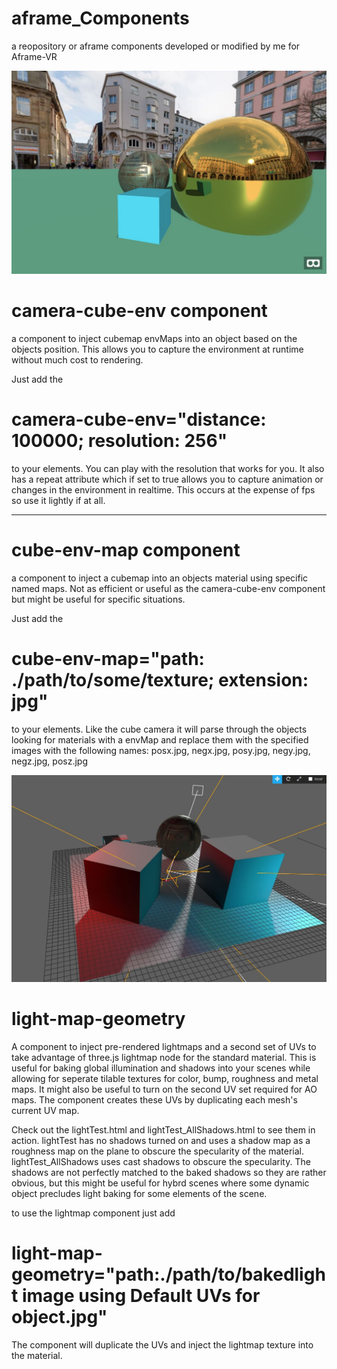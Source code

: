 # aframe_Components
a reopository or aframe components developed or modified by me for Aframe-VR

![alt text](./cube-camera-environment.JPG)

# camera-cube-env component

a component to inject cubemap envMaps into an object based on the objects position.  This allows you to capture the environment at runtime without much cost to rendering.

Just add the
# camera-cube-env="distance: 100000; resolution: 256"
to your elements.  You can play with the resolution that works for you.  It also has a repeat attribute which if set to true allows you to capture animation or changes in the environment in realtime.  This occurs at the expense of fps so use it lightly if at all.

-------------------------------------------------------------------------------------------------

# cube-env-map component

a component to inject a cubemap into an objects material using specific named maps.  Not as efficient or useful as the camera-cube-env component but might be useful for specific situations.

Just add the
# cube-env-map="path: ./path/to/some/texture; extension: jpg"
to your elements.  Like the cube camera it will parse through the objects looking for materials with a envMap and replace them with the specified images with the following names: posx.jpg, negx.jpg, posy.jpg, negy.jpg, negz.jpg, posz.jpg

![alt text](./lightMapComponent.JPG)

# light-map-geometry

A component to inject pre-rendered lightmaps and a second set of UVs to take advantage of three.js lightmap node for the standard material.  This is useful for baking global illumination and shadows into your scenes while allowing for seperate tilable textures for color, bump, roughness and metal maps.  It might also be useful to turn on the second UV set required for AO maps.  The component creates these UVs by duplicating each mesh's current UV map.

Check out the lightTest.html and lightTest_AllShadows.html to see them in action.  lightTest has no shadows turned on and uses a shadow map as a roughness map on the plane to obscure the specularity of the material.  lightTest_AllShadows uses cast shadows to obscure the specularity.  The shadows are not perfectly matched to the baked shadows so they are rather obvious, but this might be useful for hybrd scenes where some dynamic object precludes light baking for some elements of the scene.

to use the lightmap component just add
# light-map-geometry="path:./path/to/bakedlight image using Default UVs for object.jpg"
The component will duplicate the UVs and inject the lightmap texture into the material.
